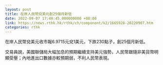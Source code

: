 ```yaml
---
layout: post
title: 在岸人民幣兌美元創25個月新低
date: 2022-09-07 17:49:45.000000000 +08:00
link: https://news.rthk.hk/rthk/ch/component/k2/1665928-20220907.htm
categories: rthk
---
```


在岸人民幣兌美元收市報6.9715元兌1美元，下跌230點子，創25個月新低。

交易員說，美國聯儲局大幅加息的預期繼續支持美元強勢，人民幣跟隨非美貨幣明顯受壓；內地進出口數據亦較預期弱，不利人民幣表現。
